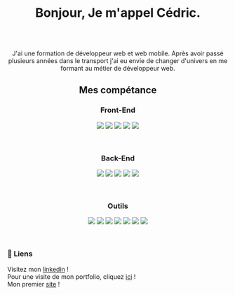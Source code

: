 <h1 align="center">
Bonjour,
Je m'appel Cédric.
</h1>
<br>
<br>
<p align="center">
	J'ai une formation de développeur web et web mobile. Après avoir passé plusieurs années dans le transport j'ai eu envie de changer d'univers en me formant au métier de développeur web.
</p>

<h2 align="center">
	Mes compétance
</h2>

<h3 align="center">
Front-End
</h3>
	

<p align="center">
	<img src="https://img.shields.io/badge/HTML5-a65b5b?style=for-the-badge&logo=html5&logoColor=white"/>
	<img src="https://img.shields.io/badge/CSS3-a65b5b?&style=for-the-badge&logo=css3&logoColor=white"/>
	<img src="https://img.shields.io/badge/javascript-a65b5b?&style=for-the-badge&logo=javascript&logoColor=white"/>
	<img src="https://img.shields.io/badge/React-a65b5b?style=for-the-badge&logo=react&logoColor=white"/> 
	<img src="https://img.shields.io/badge/Sass-a65b5b?style=for-the-badge&logo=sass&logoColor=white"/>
</p>
<br>

<h3 align="center">
Back-End
</h3>

<p align="center">
	<img src="https://img.shields.io/badge/Express%20js-a65b5b?style=for-the-badge&logo=express&logoColor=white"/> 
	<img src="https://img.shields.io/badge/Node%20js-a65b5b?style=for-the-badge&logo=nodedotjs&logoColor=white"/> 
	<img src="https://img.shields.io/badge/Postman-a65b5b?style=for-the-badge&logo=Postman&logoColor=white"/> 
	<img src="https://img.shields.io/badge/MariaDB-a65b5b?style=for-the-badge&logo=mariadb&logoColor=white"/>
	<img src="https://img.shields.io/badge/Prisma-a65b5b?style=for-the-badge&logo=Prisma&logoColor=white"/>
</p>
<br>

<h3 align="center">
Outils
</h3>

<p align="center">
	<img src="https://img.shields.io/badge/Figma-a65b5b?style=for-the-badge&logo=figma&logoColor=white"/>
	<img src="https://img.shields.io/badge/Canva-a65b5b?&style=for-the-badge&logo=Canva&logoColor=white"/>
	<img src="https://img.shields.io/badge/blender-a65b5b?style=for-the-badge&logo=blender&logoColor=white"/>
	<img src="https://img.shields.io/badge/git-a65b5b?&style=for-the-badge&logo=git&logoColor=white"/>
	<img src="https://img.shields.io/badge/github-a65b5b?&style=for-the-badge&logo=github&logoColor=white"/>
	<img src="https://img.shields.io/badge/Trello-a65b5b?style=for-the-badge&logo=trello&logoColor=white"/> 
	<img src="https://img.shields.io/badge/Visual_Studio_Code-a65b5b?style=for-the-badge&logo=visual%20studio%20code&logoColor=white"/>
</p>
<br>


### 🔗 Liens	

Visitez mon [linkedin](https://www.linkedin.com/in/c%C3%A9dric-bodereau-6433aa2a3/) !   
Pour une visite de mon portfolio, cliquez [ici](https://portfolio-dricks.vercel.app/) !  
Mon premier [site](https://a-f.vercel.app/) !
